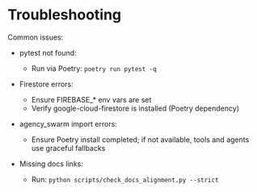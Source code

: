 # Troubleshooting

Common issues:

- pytest not found:
  - Run via Poetry: `poetry run pytest -q`

- Firestore errors:
  - Ensure FIREBASE_* env vars are set
  - Verify google-cloud-firestore is installed (Poetry dependency)

- agency_swarm import errors:
  - Ensure Poetry install completed; if not available, tools and agents use graceful fallbacks

- Missing docs links:
  - Run: `python scripts/check_docs_alignment.py --strict`

